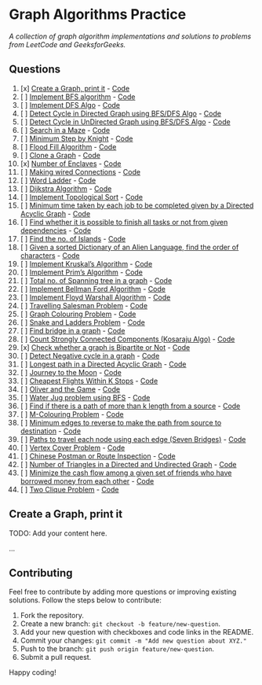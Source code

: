 # Graph Algorithms Practice

<i>A collection of graph algorithm implementations and solutions to problems from LeetCode and GeeksforGeeks. </i>

## Questions

1. [x] [Create a Graph, print it](#create-a-graph-print-it) - [Code](#)
2. [ ] [Implement BFS algorithm](#implement-bfs-algorithm) - [Code](#)
3. [ ] [Implement DFS Algo](#implement-dfs-algo) - [Code](#)
4. [ ] [Detect Cycle in Directed Graph using BFS/DFS Algo](#detect-cycle-in-directed-graph-using-bfsdfs-algo) - [Code](#)
5. [ ] [Detect Cycle in UnDirected Graph using BFS/DFS Algo](#detect-cycle-in-undirected-graph-using-bfsdfs-algo) - [Code](#)
6. [ ] [Search in a Maze](#search-in-a-maze) - [Code](#)
7. [ ] [Minimum Step by Knight](#minimum-step-by-knight) - [Code](#)
8. [ ] [Flood Fill Algorithm](#flood-fill-algorithm) - [Code](#)
9. [ ] [Clone a Graph](#clone-a-graph) - [Code](#)
10. [x] [Number of Enclaves](#number-of-enclaves) - [Code](#)
11. [ ] [Making wired Connections](#making-wired-connections) - [Code](#)
12. [ ] [Word Ladder](#word-ladder) - [Code](#)
13. [ ] [Dijkstra Algorithm](#dijkstra-algorithm) - [Code](#)
14. [ ] [Implement Topological Sort](#implement-topological-sort) - [Code](#)
15. [ ] [Minimum time taken by each job to be completed given by a Directed Acyclic Graph](#minimum-time-taken-by-each-job-to-be-completed-given-by-a-directed-acyclic-graph) - [Code](#)
16. [ ] [Find whether it is possible to finish all tasks or not from given dependencies](#find-whether-it-is-possible-to-finish-all-tasks-or-not-from-given-dependencies) - [Code](#)
17. [ ] [Find the no. of Islands](#find-the-no-of-islands) - [Code](#)
18. [ ] [Given a sorted Dictionary of an Alien Language, find the order of characters](#given-a-sorted-dictionary-of-an-alien-language-find-order-of-characters) - [Code](#)
19. [ ] [Implement Kruskal’s Algorithm](#implement-kruskals-algorithm) - [Code](#)
20. [ ] [Implement Prim’s Algorithm](#implement-prims-algorithm) - [Code](#)
21. [ ] [Total no. of Spanning tree in a graph](#total-no-of-spanning-tree-in-a-graph) - [Code](#)
22. [ ] [Implement Bellman Ford Algorithm](#implement-bellman-ford-algorithm) - [Code](#)
23. [ ] [Implement Floyd Warshall Algorithm](#implement-floyd-warshall-algorithm) - [Code](#)
24. [ ] [Travelling Salesman Problem](#travelling-salesman-problem) - [Code](#)
25. [ ] [Graph Colouring Problem](#graph-colouring-problem) - [Code](#)
26. [ ] [Snake and Ladders Problem](#snake-and-ladders-problem) - [Code](#)
27. [ ] [Find bridge in a graph](#find-bridge-in-a-graph) - [Code](#)
28. [ ] [Count Strongly Connected Components (Kosaraju Algo)](#count-strongly-connected-components-kosaraju-algo) - [Code](#)
29. [x] [Check whether a graph is Bipartite or Not](#check-whether-a-graph-is-bipartite-or-not) - [Code](#)
30. [ ] [Detect Negative cycle in a graph](#detect-negative-cycle-in-a-graph) - [Code](#)
31. [ ] [Longest path in a Directed Acyclic Graph](#longest-path-in-a-directed-acyclic-graph) - [Code](#)
32. [ ] [Journey to the Moon](#journey-to-the-moon) - [Code](#)
33. [ ] [Cheapest Flights Within K Stops](#cheapest-flights-within-k-stops) - [Code](#)
34. [ ] [Oliver and the Game](#oliver-and-the-game) - [Code](#)
35. [ ] [Water Jug problem using BFS](#water-jug-problem-using-bfs) - [Code](#)
36. [ ] [Find if there is a path of more than k length from a source](#find-if-there-is-a-path-of-more-than-k-length-from-a-source) - [Code](#)
37. [ ] [M-Colouring Problem](#m-colouring-problem) - [Code](#)
38. [ ] [Minimum edges to reverse to make the path from source to destination](#minimum-edges-to-reverse-to-make-the-path-from-source-to-destination) - [Code](#)
39. [ ] [Paths to travel each node using each edge (Seven Bridges)](#paths-to-travel-each-node-using-each-edge-seven-bridges) - [Code](#)
40. [ ] [Vertex Cover Problem](#vertex-cover-problem) - [Code](#)
41. [ ] [Chinese Postman or Route Inspection](#chinese-postman-or-route-inspection) - [Code](#)
42. [ ] [Number of Triangles in a Directed and Undirected Graph](#number-of-triangles-in-a-directed-and-undirected-graph) - [Code](#)
43. [ ] [Minimize the cash flow among a given set of friends who have borrowed money from each other](#minimize-the-cash-flow-among-a-given-set-of-friends-who-have-borrowed-money-from-each-other) - [Code](#)
44. [ ] [Two Clique Problem](#two-clique-problem) - [Code](#)

## Create a Graph, print it

TODO: Add your content here.

...

## Contributing

Feel free to contribute by adding more questions or improving existing solutions. Follow the steps below to contribute:

1. Fork the repository.
2. Create a new branch: `git checkout -b feature/new-question`.
3. Add your new question with checkboxes and code links in the README.
4. Commit your changes: `git commit -m "Add new question about XYZ."`
5. Push to the branch: `git push origin feature/new-question`.
6. Submit a pull request.

Happy coding!
